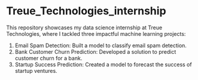 # Treue_Technologies_internship

This repository showcases my data science internship at Treue Technologies, where I tackled three impactful machine learning projects:

1. Email Spam Detection: Built a model to classify email spam detection.
2. Bank Customer Churn Prediction: Developed a solution to predict customer churn for a bank.
3. Startup Success Prediction: Created a model to forecast the success of startup ventures.
